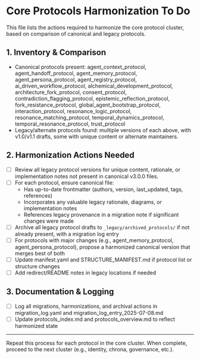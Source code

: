 # Core Protocols Harmonization To Do

This file lists the actions required to harmonize the core protocol cluster, based on comparison of canonical and legacy protocols.

## 1. Inventory & Comparison
- Canonical protocols present: agent_context_protocol, agent_handoff_protocol, agent_memory_protocol, agent_persona_protocol, agent_registry_protocol, ai_driven_workflow_protocol, alchemical_development_protocol, architecture_fork_protocol, consent_protocol, contradiction_flagging_protocol, epistemic_reflection_protocol, fork_resistance_protocol, global_agent_bootstrap_protocol, interaction_protocol, resonance_logic_protocol, resonance_matching_protocol, temporal_dynamics_protocol, temporal_resonance_protocol, trust_protocol
- Legacy/alternate protocols found: multiple versions of each above, with v1.0/v1.1 drafts, some with unique content or alternate maintainers.

## 2. Harmonization Actions Needed
- [ ] Review all legacy protocol versions for unique content, rationale, or implementation notes not present in canonical v3.0.0 files.
- [ ] For each protocol, ensure canonical file:
    - Has up-to-date frontmatter (authors, version, last_updated, tags, references)
    - Incorporates any valuable legacy rationale, diagrams, or implementation notes
    - References legacy provenance in a migration note if significant changes were made
- [ ] Archive all legacy protocol drafts to `_legacy/archived_protocols/` if not already present, with a migration log entry
- [ ] For protocols with major changes (e.g., agent_memory_protocol, agent_persona_protocol), propose a harmonized canonical version that merges best of both
- [ ] Update manifest.yaml and STRUCTURE_MANIFEST.md if protocol list or structure changes
- [ ] Add redirect/README notes in legacy locations if needed

## 3. Documentation & Logging
- [ ] Log all migrations, harmonizations, and archival actions in migration_log.yaml and migration_log_entry_2025-07-08.md
- [ ] Update protocols_index.md and protocols_overview.md to reflect harmonized state

---

Repeat this process for each protocol in the core cluster. When complete, proceed to the next cluster (e.g., identity, chrona, governance, etc.).
